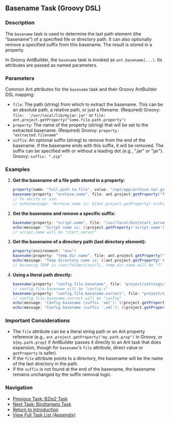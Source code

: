 ## Basename Task (Groovy DSL)

### Description

The `basename` task is used to determine the last path element (the "basename") of a specified file or directory path. It can also optionally remove a specified suffix from this basename. The result is stored in a property.

In Groovy AntBuilder, the `basename` task is invoked as `ant.basename(...)`. Its attributes are passed as named parameters.

### Parameters

Common Ant attributes for the `basename` task and their Groovy AntBuilder DSL mapping:

*   `file`: The path (string) from which to extract the basename. This can be an absolute path, a relative path, or just a filename. (Required) Groovy: `file: 
    '/usr/local/lib/myjar.jar'` or `file: ant.project.getProperty("some.file.path.property")`
*   `property`: The name of the property (string) that will be set to the extracted basename. (Required) Groovy: `property: "extracted.filename"`
*   `suffix`: An optional suffix (string) to remove from the end of the basename. If the basename ends with this suffix, it will be removed. The suffix can be specified with or without a leading dot (e.g., ".jar" or "jar"). Groovy: `suffix: ".zip"`

### Examples

1.  **Get the basename of a file path stored in a property:**

    ```groovy
    property(name: "full.path.to.file", value: "/opt/app/archive.tar.gz")
    basename(property: "archive.name", file: ant.project.getProperty("full.path.to.file"))
    // To verify or use:
    // echo(message: "Archive name is: ${ant.project.getProperty('archive.name')}")
    ```

2.  **Get the basename and remove a specific suffix:**

    ```groovy
    basename(property: "script.name", file: "/usr/local/bin/start_server.sh", suffix: ".sh")
    echo(message: "Script name is: ${project.getProperty('script.name')}")
    // script.name will be "start_server"
    ```

3.  **Get the basename of a directory path (last directory element):**

    ```groovy
    property(environment: "env")
    basename(property: "temp.dir.name", file: ant.project.getProperty("env.TEMP"))
    echo(message: "Temp directory name is: ${ant.project.getProperty('temp.dir.name')}")
    // Assuming TEMP is /var/folders/xyz/T/, temp.dir.name will be "T"
    ```

4.  **Using a literal path directly:**

    ```groovy
    basename(property: "config.file.basename", file: "project/settings/config.xml", suffix: "ml")
    // config.file.basename will be "config.x"
    basename(property: "config.file.basename.correct", file: "project/settings/config.xml", suffix: "xml")
    // config.file.basename.correct will be "config"
    echo(message: "Config basename (suffix 'xml'): ${project.getProperty('config.file.basename')}")
    echo(message: "Config basename (suffix '.xml'): ${project.getProperty('config.file.basename.correct')}")
    ```

### Important Considerations

*   The `file` attribute can be a literal string path or an Ant property reference (e.g., `ant.project.getProperty("my.path.prop")` in Groovy, or `${my.path.prop}` if AntBuilder passes it directly to an Ant task that does expansion, though for `basename`'s `file` attribute, direct value or `getProperty` is safer).
*   If the `file` attribute points to a directory, the basename will be the name of the last directory in the path.
*   If the `suffix` is not found at the end of the basename, the basename remains unchanged by the suffix removal logic.

### Navigation

*   [Previous Task: BZip2 Task](BZip2_Task_Groovy.md)
*   [Next Task: Bindtargets Task](Bindtargets_Task_Groovy.md)
*   [Return to Introduction](00-Introduction_Groovy_Ant_Manual.md)
*   [View Full Task List (Appendix)](Appendix_A_Ant_XML_to_Groovy_Mapping.md)
